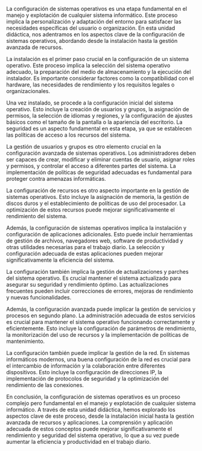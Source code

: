 La configuración de sistemas operativos es una etapa fundamental en el manejo y explotación de cualquier sistema informático. Este proceso implica la personalización y adaptación del entorno para satisfacer las necesidades específicas del usuario o organización. En esta unidad didáctica, nos adentramos en los aspectos clave de la configuración de sistemas operativos, abordando desde la instalación hasta la gestión avanzada de recursos.

La instalación es el primer paso crucial en la configuración de un sistema operativo. Este proceso implica la selección del sistema operativo adecuado, la preparación del medio de almacenamiento y la ejecución del instalador. Es importante considerar factores como la compatibilidad con el hardware, las necesidades de rendimiento y los requisitos legales o organizacionales.

Una vez instalado, se procede a la configuración inicial del sistema operativo. Esto incluye la creación de usuarios y grupos, la asignación de permisos, la selección de idiomas y regiones, y la configuración de ajustes básicos como el tamaño de la pantalla o la apariencia del escritorio. La seguridad es un aspecto fundamental en esta etapa, ya que se establecen las políticas de acceso a los recursos del sistema.

La gestión de usuarios y grupos es otro elemento crucial en la configuración avanzada de sistemas operativos. Los administradores deben ser capaces de crear, modificar y eliminar cuentas de usuario, asignar roles y permisos, y controlar el acceso a diferentes partes del sistema. La implementación de políticas de seguridad adecuadas es fundamental para proteger contra amenazas informáticas.

La configuración de recursos es otro aspecto importante en la gestión de sistemas operativos. Esto incluye la asignación de memoria, la gestión de discos duros y el establecimiento de políticas de uso del procesador. La optimización de estos recursos puede mejorar significativamente el rendimiento del sistema.

Además, la configuración de sistemas operativos implica la instalación y configuración de aplicaciones adicionales. Esto puede incluir herramientas de gestión de archivos, navegadores web, software de productividad y otras utilidades necesarias para el trabajo diario. La selección y configuración adecuada de estas aplicaciones pueden mejorar significativamente la eficiencia del sistema.

La configuración también implica la gestión de actualizaciones y parches del sistema operativo. Es crucial mantener el sistema actualizado para asegurar su seguridad y rendimiento óptimo. Las actualizaciones frecuentes pueden incluir correcciones de errores, mejoras de rendimiento y nuevas funcionalidades.

Además, la configuración avanzada puede implicar la gestión de servicios y procesos en segundo plano. La administración adecuada de estos servicios es crucial para mantener el sistema operativo funcionando correctamente y eficientemente. Esto incluye la configuración de parámetros de rendimiento, la monitorización del uso de recursos y la implementación de políticas de mantenimiento.

La configuración también puede implicar la gestión de la red. En sistemas informáticos modernos, una buena configuración de la red es crucial para el intercambio de información y la colaboración entre diferentes dispositivos. Esto incluye la configuración de direcciones IP, la implementación de protocolos de seguridad y la optimización del rendimiento de las conexiones.

En conclusión, la configuración de sistemas operativos es un proceso complejo pero fundamental en el manejo y explotación de cualquier sistema informático. A través de esta unidad didáctica, hemos explorado los aspectos clave de este proceso, desde la instalación inicial hasta la gestión avanzada de recursos y aplicaciones. La comprensión y aplicación adecuada de estos conceptos puede mejorar significativamente el rendimiento y seguridad del sistema operativo, lo que a su vez puede aumentar la eficiencia y productividad en el trabajo diario.
